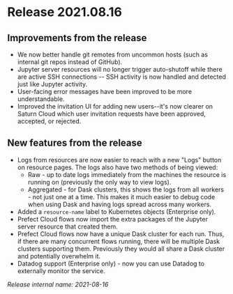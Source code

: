 # Release 2021.08.16

## Improvements from the release

* We now better handle git remotes from uncommon hosts (such as internal git repos instead of GitHub).
* Jupyter server resources will no longer trigger auto-shutoff while there are active SSH connections -- SSH activity is now handled and detected just like Jupyter activity.
* User-facing error messages have been improved to be more understandable.
* Improved the invitation UI for adding new users--it's now clearer on Saturn Cloud which user invitation requests have been approved, accepted, or rejected.

## New features from the release

* Logs from resources are now easier to reach with a new "Logs" button on resource pages. The logs also have two methods of being viewed:
  * Raw - up to date logs immediately from the machines the resource is running on (previously the only way to view logs).
  * Aggregated - for Dask clusters, this shows the logs from all workers - not just one at a time. This makes it much easier to debug code when using Dask and having logs spread across many workers.
* Added a `resource-name` label to Kubernetes objects (Enterprise only).
* Prefect Cloud flows now import the extra packages of the Jupyter server resource that created them.
* Prefect Cloud flows now have a unique Dask cluster for each run. Thus, if there are many concurrent flows running, there will be multiple Dask clusters supporting them. Previously they would all share a Dask cluster and potentially overwhelm it.
* Datadog support (Enterprise only) - now you can use Datadog to externally monitor the service.

_Release internal name: 2021-08-16_
